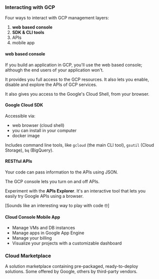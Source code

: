 ### Interacting with GCP

 Four ways to interact with GCP management layers:

1. **web based console**
2. **SDK & CLI tools**
3. APIs
4. mobile app

#### web based console

If you build an application in GCP, you'll use the web based console; although the end users of your application won't.

It provides you full access to the GCP resources. It also lets you enable, disable and explore the APIs of GCP services.

It also gives you access to the Google's Cloud Shell, from your browser.


#### Google Cloud SDK 

Accessible via:

- web browser (cloud shell)
- you can install in your computer
- docker image

Includes command line tools, like `gcloud` (the main CLI tool), `gsutil` (Cloud Storage), `bq` (BigQuery).


#### RESTful APIs

Your code can pass information to the APIs using JSON.

The GCP console lets you turn on and off APIs.

Experiment with the **APIs Explorer**. It's an interactive tool that lets you easily try Google APIs using a browser.

[Sounds like an interesting way to play with code 🤓]


#### Cloud Console Mobile App

- Manage VMs and DB instances
- Manage apps in Google App Engine
- Manage your billing
- Visualize your projects with a customizable dashboard


### Cloud Marketplace

A solution marketplace containing pre-packaged, ready-to-deploy solutions. Some offered by Google, others by third-party vendors.


